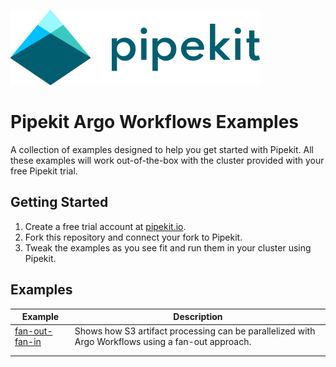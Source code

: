 [![Pipekit Logo](assets/images/pipekit-logo.png)](https://pipekit.io)

# Pipekit Argo Workflows Examples

A collection of examples designed to help you get started with Pipekit. All these examples will work out-of-the-box with the cluster provided with your free Pipekit trial.

## Getting Started

1. Create a free trial account at [pipekit.io](https://pipekit.io).
2. Fork this repository and connect your fork to Pipekit.
3. Tweak the examples as you see fit and run them in your cluster using Pipekit.

## Examples

| Example                                        | Description                                                                                        |
|------------------------------------------------|----------------------------------------------------------------------------------------------------|
| [ fan-out-fan-in ]( examples/fan-out-fan-in/ ) | Shows how S3 artifact processing can be parallelized with Argo Workflows using a fan-out approach. |
|                                                |                                                                                                    |
|                                                |                                                                                                    |
